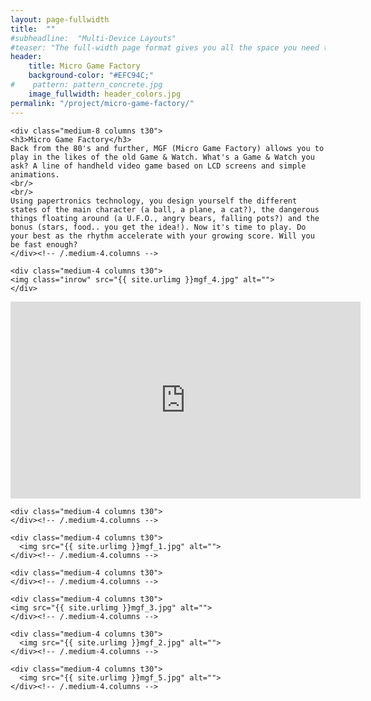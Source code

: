 ```yaml
---
layout: page-fullwidth
title:  ""
#subheadline:  "Multi-Device Layouts"
#teaser: "The full-width page format gives you all the space you need to show your content using the grid."
header:
    title: Micro Game Factory
    background-color: "#EFC94C;"
#    pattern: pattern_concrete.jpg
    image_fullwidth: header_colors.jpg
permalink: "/project/micro-game-factory/"
---
```




<div class="row">
    
    <div class="medium-8 columns t30">
    <h3>Micro Game Factory</h3>
    Back from the 80's and further, MGF (Micro Game Factory) allows you to play in the likes of the old Game & Watch. What's a Game & Watch you ask? A line of handheld video game based on LCD screens and simple animations.
    <br/>
    <br/>
    Using papertronics technology, you design yourself the different states of the main character (a ball, a plane, a cat?), the dangerous things floating around (a U.F.O., angry bears, falling pots?) and the bonus (stars, food.. you get the idea!). Now it's time to play. Do your best as the rhythm accelerate with your growing score. Will you be fast enough?
    </div><!-- /.medium-4.columns -->

    <div class="medium-4 columns t30">
    <img class="inrow" src="{{ site.urlimg }}mgf_4.jpg" alt="">
    </div>
</div><!-- /.row -->


<div class="row">
    <div class="medium-12 columns t30">
    </div>
</div><!-- /.row -->

<div class="flex-video">
   <iframe width="560" height="315" src="https://www.youtube.com/embed/7CK9YbBNtKI" frameborder="0" allowfullscreen></iframe>
</div>

<div class="row">
    
    <div class="medium-4 columns t30">
    </div><!-- /.medium-4.columns -->

    <div class="medium-4 columns t30">
      <img src="{{ site.urlimg }}mgf_1.jpg" alt="">
    </div><!-- /.medium-4.columns -->

    <div class="medium-4 columns t30">
    </div><!-- /.medium-4.columns -->

</div><!-- /.row -->


<div class="row">
    
    <div class="medium-4 columns t30">
    <img src="{{ site.urlimg }}mgf_3.jpg" alt="">
    </div><!-- /.medium-4.columns -->

    <div class="medium-4 columns t30">
      <img src="{{ site.urlimg }}mgf_2.jpg" alt="">
    </div><!-- /.medium-4.columns -->

    <div class="medium-4 columns t30">
      <img src="{{ site.urlimg }}mgf_5.jpg" alt="">
    </div><!-- /.medium-4.columns -->

</div><!-- /.row -->
